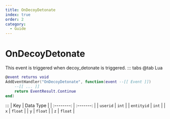 ```yaml
---
title: OnDecoyDetonate
index: true
order: 2
category:
  - Guide
---
```


# OnDecoyDetonate
This event is triggered when decoy_detonate is triggered.
::: tabs
@tab Lua
```lua
@event returns void
AddEventHandler("OnDecoyDetonate", function(event --[[ Event ]])
    --[[ ... ]]
    return EventResult.Continue
end)
```

:::
|     Key    | Data Type |
| :--------: | :-------: |
|  `userid`  |   `int`   |
| `entityid` |   `int`   |
|     `x`    |  `float`  |
|     `y`    |  `float`  |
|     `z`    |  `float`  |